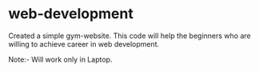 # web-development
Created a simple gym-website.
This code will help the beginners who are willing to achieve career in web development.

Note:- Will work only in Laptop.
